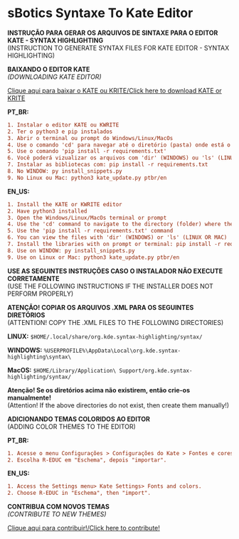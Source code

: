 # sBotics Syntaxe To Kate Editor
**INSTRUÇÃO PARA GERAR OS ARQUIVOS DE SINTAXE PARA O EDITOR KATE - SYNTAX HIGHLIGHTING**\
(INSTRUCTION TO GENERATE SYNTAX FILES FOR KATE EDITOR - SYNTAX HIGHLIGHTING)

**BAIXANDO O EDITOR KATE**\
_(DOWNLOADING KATE EDITOR)_

[Clique aqui para baixar o KATE ou KRITE/Click here to download KATE or KRITE](https://kate-editor.org/pt-br/)

**PT_BR:**
```diff
1. Instalar o editor KATE ou KWRITE
2. Ter o python3 e pip instalados
3. Abrir o terminal ou prompt do Windows/Linux/MacOs
4. Use o comando 'cd' para navegar até o diretório (pasta) onde está o arquivo update_files.py
5. Use o comando 'pip install -r requirements.txt'
6. Você poderá vizualizar os arquivos com 'dir' (WINDOWS) ou 'ls' (LINUX OU MAC)
7. Instalar as bibliotecas com: pip install -r requirements.txt
8. No WINDOW: py install_snippets.py
9. No Linux ou Mac: python3 kate_update.py ptbr/en
```

**EN_US:**
```diff
1. Install the KATE or KWRITE editor
2. Have python3 installed
3. Open the Windows/Linux/MacOs terminal or prompt
4. Use the 'cd' command to navigate to the directory (folder) where the update_files.py file is located
5. Use the 'pip install -r requirements.txt' command
6. You can view the files with 'dir' (WINDOWS) or 'ls' (LINUX OR MAC)
7. Install the libraries with on prompt or terminal: pip install -r requirements.txt
8. Use on WINDOW: py install_snippets.py
9. Use on Linux or Mac: python3 kate_update.py ptbr/en
```

**USE AS SEGUINTES INSTRUÇÕES CASO O INSTALADOR NÃO EXECUTE CORRETAMENTE**\
(USE THE FOLLOWING INSTRUCTIONS IF THE INSTALLER DOES NOT PERFORM PROPERLY)

**ATENÇÃO! COPIAR OS ARQUIVOS .XML PARA OS SEGUINTES DIRETÓRIOS**\
(ATTENTION! COPY THE .XML FILES TO THE FOLLOWING DIRECTORIES)

**LINUX:** `$HOME/.local/share/org.kde.syntax-highlighting/syntax/`

**WINDOWS:** `%USERPROFILE%\AppData\Local\org.kde.syntax-highlighting\syntax\`

**MacOS:** `$HOME/Library/Application\ Support/org.kde.syntax-highlighting/syntax/`


**Atenção! Se os diretórios acima não existirem, então crie-os manualmente!**\
(Attention! If the above directories do not exist, then create them manually!)


**ADICIONANDO TEMAS COLORIDOS AO EDITOR**\
(ADDING COLOR THEMES TO THE EDITOR)

**PT_BR:**
```diff
1. Acesse o menu Configurações > Configurações do Kate > Fontes e cores.
2. Escolha R-EDUC em "Eschema", depois "importar".
```

**EN_US:** 
```diff
1. Access the Settings menu> Kate Settings> Fonts and colors.
2. Choose R-EDUC in "Eschema", then "import".
```

**CONTRIBUA COM NOVOS TEMAS**\
_(CONTRIBUTE TO NEW THEMES)_

[Clique aqui para contribuir!/Click here to contribute!](https://github.com/iagolirapasssos/sBoticsThemesToKateEditor.git)
